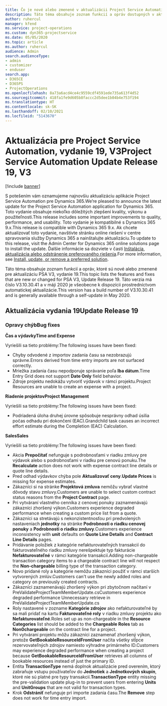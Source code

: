 ```yaml
---
title: Čo je nové alebo zmenené v aktualizácii Project Service Automation, vydanie 19, V3
description: Táto téma obsahuje zoznam funkcií a opráv dostupných v aktualizácii Project Service Automation, vydanie 19, V3
author: ruhercul
manager: kfend
ms.service: project-operations
ms.custom: dyn365-projectservice
ms.date: 05/05/2020
ms.topic: article
ms.author: ruhercul
audience: Admin
search.audienceType:
- admin
- customizer
- enduser
search.app:
- D365CE
- D365PS
- ProjectOperations
ms.openlocfilehash: 8a73a6acd4ce4c9559cdf4591ede735a613f4d52
ms.sourcegitcommit: 418fa1fe9d605b8faccc2d5dee1b04b4e753f194
ms.translationtype: HT
ms.contentlocale: sk-SK
ms.lasthandoff: 02/10/2021
ms.locfileid: "5143670"
---
```

# <a name="project-service-automation-update-release-19-v3"></a><span data-ttu-id="8ce3a-103">Aktualizácia pre Project Service Automation, vydanie 19, V3</span><span class="sxs-lookup"><span data-stu-id="8ce3a-103">Project Service Automation Update Release 19, V3</span></span>

[!include [banner](../includes/psa-now-project-operations.md)]

<span data-ttu-id="8ce3a-104">S potešením vám oznamujeme najnovšiu aktualizáciu aplikácie Project Service Automation pre Dynamics 365.</span><span class="sxs-lookup"><span data-stu-id="8ce3a-104">We’re pleased to announce the latest update for the Project Service Automation application for Dynamics 365.</span></span> <span data-ttu-id="8ce3a-105">Toto vydanie obsahuje niekoľko dôležitých zlepšení kvality, výkonu a použiteľnosti.</span><span class="sxs-lookup"><span data-stu-id="8ce3a-105">This release includes some important improvements to quality, performance, and usability.</span></span> <span data-ttu-id="8ce3a-106">Toto vydanie je kompatibilné s Dynamics 365 9.x.</span><span class="sxs-lookup"><span data-stu-id="8ce3a-106">This release is compatible with Dynamics 365 9.x.</span></span> <span data-ttu-id="8ce3a-107">Ak chcete aktualizovať toto vydanie, navštívte stránku online riešení v centre spravovania služby Dynamics 365 a nainštalujte aktualizáciu.</span><span class="sxs-lookup"><span data-stu-id="8ce3a-107">To update to this release, visit the Admin Center for Dynamics 365 online solutions page to install the update.</span></span> <span data-ttu-id="8ce3a-108">Ďalšie informácie sa dozviete v časti [Inštalácia, aktualizácia alebo odstránenie preferovaného riešenia](https://docs.microsoft.com/power-platform/admin/install-remove-preferred-solution).</span><span class="sxs-lookup"><span data-stu-id="8ce3a-108">For more information, see [Install, update, or remove a preferred solution](https://docs.microsoft.com/power-platform/admin/install-remove-preferred-solution).</span></span>

<span data-ttu-id="8ce3a-109">Táto téma obsahuje zoznam funkcií a opráv, ktoré sú nové alebo zmenené pre aktualizáciu PSA V3, vydanie 19.</span><span class="sxs-lookup"><span data-stu-id="8ce3a-109">This topic lists the features and fixes that are new or changed for PSA V3, Update Release 19.</span></span> <span data-ttu-id="8ce3a-110">Táto verzia má číslo V3.10.30.41 a v máji 2020 je všeobecne k dispozícii prostredníctvom automatickej aktualizácie.</span><span class="sxs-lookup"><span data-stu-id="8ce3a-110">This version has a build number of V3.10.30.41 and is generally available through a self-update in May 2020.</span></span>

## <a name="update-release-19"></a><span data-ttu-id="8ce3a-111">Aktualizácia vydania 19</span><span class="sxs-lookup"><span data-stu-id="8ce3a-111">Update Release 19</span></span>

### <a name="bug-fixes"></a><span data-ttu-id="8ce3a-112">Opravy chýb</span><span class="sxs-lookup"><span data-stu-id="8ce3a-112">Bug fixes</span></span>

<span data-ttu-id="8ce3a-113">**Čas a výdavky**</span><span class="sxs-lookup"><span data-stu-id="8ce3a-113">**Time and Expense**</span></span>

<span data-ttu-id="8ce3a-114">Vyriešili sa tieto problémy:</span><span class="sxs-lookup"><span data-stu-id="8ce3a-114">The following issues have been fixed:</span></span> 

- <span data-ttu-id="8ce3a-115">Chyby odvodené z importov zadania času sa nezobrazujú správne.</span><span class="sxs-lookup"><span data-stu-id="8ce3a-115">Errors derived from time entry imports are not surfaced correctly.</span></span>
- <span data-ttu-id="8ce3a-116">Mriežka zadania času nepodporuje správanie poľa **Iba dátum**.</span><span class="sxs-lookup"><span data-stu-id="8ce3a-116">Time Entry Grid does not support **Date Only** field behavior.</span></span>
- <span data-ttu-id="8ce3a-117">Zdroje projektu nedokážu vytvoriť výdavok v rámci projektu.</span><span class="sxs-lookup"><span data-stu-id="8ce3a-117">Project Resources are unable to create an expense with a project.</span></span>

<span data-ttu-id="8ce3a-118">**Riadenie projektov**</span><span class="sxs-lookup"><span data-stu-id="8ce3a-118">**Project Management**</span></span>

<span data-ttu-id="8ce3a-119">Vyriešili sa tieto problémy:</span><span class="sxs-lookup"><span data-stu-id="8ce3a-119">The following issues have been fixed:</span></span> 

-  <span data-ttu-id="8ce3a-120">Podriadená úloha druhej úrovne spôsobuje nesprávny odhad úsilia počas odhadu pri dokončení (EAC).</span><span class="sxs-lookup"><span data-stu-id="8ce3a-120">Grandchild task causes an incorrect effort estimate during the Completion (EAC) Calculation.</span></span>

<span data-ttu-id="8ce3a-121">**Sales**</span><span class="sxs-lookup"><span data-stu-id="8ce3a-121">**Sales**</span></span>

<span data-ttu-id="8ce3a-122">Vyriešili sa tieto problémy:</span><span class="sxs-lookup"><span data-stu-id="8ce3a-122">The following issues have been fixed:</span></span> 

- <span data-ttu-id="8ce3a-123">Akcia **Prepočítať** nefunguje s podrobnosťami v riadku zmluvy pre výdavok alebo s podrobnosťami v riadku pre cenovú ponuku.</span><span class="sxs-lookup"><span data-stu-id="8ce3a-123">The **Recalculate** action does not work with expense contract line details or quote line details.</span></span>
- <span data-ttu-id="8ce3a-124">Pred odhad výdavkov chýba pole **Aktualizovať ceny**.</span><span class="sxs-lookup"><span data-stu-id="8ce3a-124">**Update Prices** is missing for expense estimates.</span></span>
-  <span data-ttu-id="8ce3a-125">Zákazníci si na stránke **Projektová zmluva** nemôžu vybrať vlastné dôvody stavu zmluvy.</span><span class="sxs-lookup"><span data-stu-id="8ce3a-125">Customers are unable to select custom contract status reasons from the **Project Contract** page.</span></span>
- <span data-ttu-id="8ce3a-126">Pri vytváraní vlastného cenníka z cenovej ponuky zaznamenávajú zákazníci zhoršený výkon.</span><span class="sxs-lookup"><span data-stu-id="8ce3a-126">Customers experience degraded performance when creating a custom price list from a quote.</span></span>
- <span data-ttu-id="8ce3a-127">Zákazníci sa stretávajú s nekonzistentnosťou pri predvolených nastaveniach **jednotky** na stránke **Podrobnosti o riadku cenovej ponuky** a **Podrobnosti o riadku zmluvy**.</span><span class="sxs-lookup"><span data-stu-id="8ce3a-127">Customers experience inconsistency with **unit** defaults on **Quote Line Details** and **Contract Line Details** pages.</span></span>
- <span data-ttu-id="8ce3a-128">Pridávanie položiek z kategórie nefakturovateľných transakcií do fakturovateľného riadku zmluvy nerešpektuje typ fakturácie **Nefakturovateľné** v rámci kategórie transakcií.</span><span class="sxs-lookup"><span data-stu-id="8ce3a-128">Adding non-chargeable transaction category items to a chargeable contract line will not respect the **Non-chargeable** billing type of the transaction category.</span></span>
- <span data-ttu-id="8ce3a-129">Novo pridané roly a kategórie nemôžu zákazníci použiť v rámci starších vytvorených zmlúv.</span><span class="sxs-lookup"><span data-stu-id="8ce3a-129">Customers can't use the newly added roles and category on previously created contracts.</span></span>
- <span data-ttu-id="8ce3a-130">Zákazníci zaznamenávajú zhoršený výkon pri zbytočnom načítaní v PreValidateProjectTeamMemberUpdate.cs</span><span class="sxs-lookup"><span data-stu-id="8ce3a-130">Customers experience degraded performance Unnecessary retrieve in PreValidateProjectTeamMemberUpdate.cs</span></span>
- <span data-ttu-id="8ce3a-131">Roly nastavené v zozname **Kategórie zdrojov** ako nefakturovateľné by sa mali pridať na kartu **Fakturovateľné roly** v riadku zmluvy projektu ako **Nefakturovateľné**.</span><span class="sxs-lookup"><span data-stu-id="8ce3a-131">Roles set up as non-chargeable in the **Resource Categories** list should be added to the **Chargeable Roles** tab as **Non0chargeable** on the contract line for a project.</span></span>
- <span data-ttu-id="8ce3a-132">Pri vytváraní projektu môžu zákazníci zaznamenať zhoršený výkon, pretože **GetBookableResourceIdFromUser** načíta všetky stĺpce rezervovateľných zdrojov namiesto výhradne primárneho ID.</span><span class="sxs-lookup"><span data-stu-id="8ce3a-132">Customers may experience degraded performance when creating a project because **GetBookableResourceIdFromUser** retrieves all columns of bookable resources instead of just the primary ID.</span></span>
- <span data-ttu-id="8ce3a-133">Entita **TransactionType** nemá doplnok aktualizácie pred overením, ktorý zabraňuje vstupu používateľov do **Jednotiek** a **Jednotkových skupín**, ktoré nie sú platné pre typy transakcií.</span><span class="sxs-lookup"><span data-stu-id="8ce3a-133">**TransactionType** entity missing the pre-validation update plug-in to prevent users from entering **Units** and **UnitGroups** that are not valid for transaction types.</span></span>
- <span data-ttu-id="8ce3a-134">Krok **Odstrániť** nefunguje pri importe zadania času.</span><span class="sxs-lookup"><span data-stu-id="8ce3a-134">The **Remove** step does not work for time entry import.</span></span>
